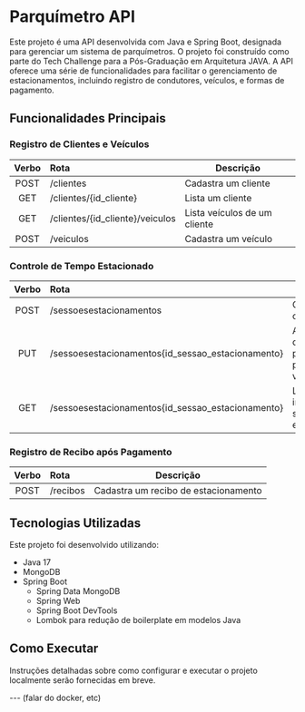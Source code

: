 # Parquímetro API

Este projeto é uma API desenvolvida com Java e Spring Boot, designada para gerenciar um sistema de parquímetros. O projeto foi construído como parte do Tech Challenge para a Pós-Graduação em Arquitetura JAVA. A API oferece uma série de funcionalidades para facilitar o gerenciamento de estacionamentos, incluindo registro de condutores, veículos, e formas de pagamento.

## Funcionalidades Principais

### Registro de Clientes e Veículos

| Verbo | Rota                           | Descrição                    |
|:--:|:----------------------------------|------------------------------|
 POST  | /clientes                       | 	Cadastra um cliente         |          
  GET  | /clientes/{id_cliente}          | 	Lista um cliente            |
 GET   | /clientes/{id_cliente}/veiculos | Lista veículos de um cliente | 
 POST  | /veiculos	                     | Cadastra um veículo          |


### Controle de Tempo Estacionado 
| Verbo | Rota                                              | Descrição                                               |
|:-----:|:--------------------------------------------------|---------------------------------------------------------|
| POST  | /sessoesestacionamentos                           | Cadastra um cliente                                     |
| PUT  | /sessoesestacionamentos{id_sessao_estacionamento} | Atualiza com data fim do período para período variável  |
| GET   | /sessoesestacionamentos{id_sessao_estacionamento}	| Lista informações da sessão de estacionamento        | 


### Registro de Recibo após Pagamento

| Verbo | Rota    | Descrição                            |
|:--:|:-----------|--------------------------------------|
 POST  | /recibos | Cadastra um recibo de estacionamento |          


## Tecnologias Utilizadas

Este projeto foi desenvolvido utilizando:

- Java 17
- MongoDB
- Spring Boot
  - Spring Data MongoDB
  - Spring Web
  - Spring Boot DevTools
  - Lombok para redução de boilerplate em modelos Java

## Como Executar

Instruções detalhadas sobre como configurar e executar o projeto localmente serão fornecidas em breve.

--- (falar do docker, etc)
